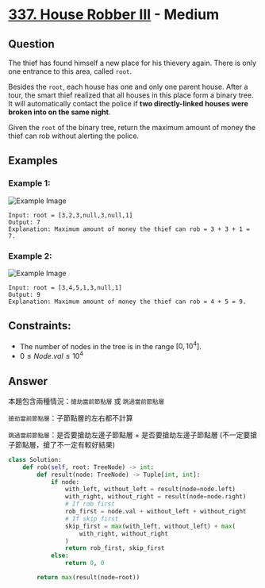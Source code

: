# [337. House Robber III](https://leetcode.com/problems/house-robber-iii/) - Medium

## Question

The thief has found himself a new place for his thievery again. There is only one entrance to this area, called `root`.

Besides the `root`, each house has one and only one parent house. After a tour, the smart thief realized that all houses in this place form a binary tree. It will automatically contact the police if **two directly-linked houses were broken into on the same night**.

Given the `root` of the binary tree, return the maximum amount of money the thief can rob without alerting the police.

## Examples

### Example 1:

![Example Image](https://assets.leetcode.com/uploads/2021/03/10/rob1-tree.jpg)

```shell
Input: root = [3,2,3,null,3,null,1]
Output: 7
Explanation: Maximum amount of money the thief can rob = 3 + 3 + 1 = 7.
```

### Example 2:

![Example Image](https://assets.leetcode.com/uploads/2021/03/10/rob2-tree.jpg)

```shell
Input: root = [3,4,5,1,3,null,1]
Output: 9
Explanation: Maximum amount of money the thief can rob = 4 + 5 = 9.
```

## Constraints:

* The number of nodes in the tree is in the range $[0, 10^4]$.
* $0 \leq Node.val \leq 10^4$

## Answer

本題包含兩種情況：`搶劫當前節點層` 或 `跳過當前節點層`

`搶劫當前節點層`：子節點層的左右都不計算

`跳過當前節點層`：是否要搶劫左邊子節點層 + 是否要搶劫左邊子節點層 (不一定要搶子節點層，搶了不一定有較好結果)

```python
class Solution:
    def rob(self, root: TreeNode) -> int:
        def result(node: TreeNode) -> Tuple[int, int]:
            if node:
                with_left, without_left = result(node=node.left)
                with_right, without_right = result(node=node.right)
                # If rob first
                rob_first = node.val + without_left + without_right
                # If skip first
                skip_first = max(with_left, without_left) + max(
                    with_right, without_right
                )
                return rob_first, skip_first
            else:
                return 0, 0

        return max(result(node=root))

```
